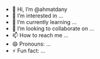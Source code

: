 - 👋 Hi, I’m @ahmatdany
- 👀 I’m interested in ...
- 🌱 I’m currently learning ...
- 💞️ I’m looking to collaborate on ...
- 📫 How to reach me ...
- 😄 Pronouns: ...
- ⚡ Fun fact: ...

<!---
ahmatdany/ahmatdany is a ✨ special ✨ repository because its `README.md` (this file) appears on your GitHub profile.
You can click the Preview link to take a look at your changes.
--->
